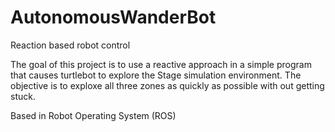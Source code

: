 # AutonomousWanderBot
Reaction based robot control 

The goal of this project is to use a reactive approach in a simple program that causes
turtlebot to explore the Stage simulation environment. The objective is to exploxe all three zones as quickly as possible with out getting stuck. 

Based in Robot Operating System (ROS)
